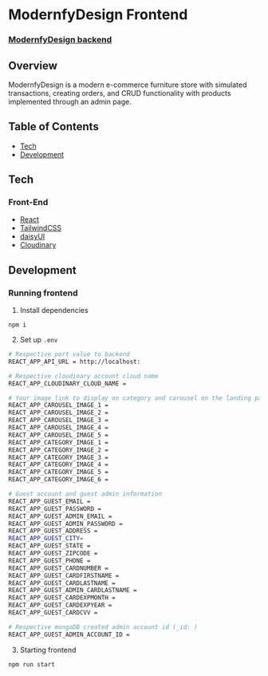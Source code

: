 # ModernfyDesign Frontend

### [ModernfyDesign backend](https://github.com/BvChung/MordernfyDesign-backend)

## Overview

ModernfyDesign is a modern e-commerce furniture store with simulated transactions, creating orders, and CRUD functionality with products implemented through an admin page.

## Table of Contents

- [Tech](#tech)<br/>
- [Development](#development)<br/>

## Tech

### Front-End

- [React](https://reactjs.org/)
- [TailwindCSS](https://tailwindcss.com/)
- [daisyUI](https://daisyui.com/)
- [Cloudinary](https://cloudinary.com/)

## Development

### Running frontend

1. Install dependencies

```
npm i
```

2. Set up `.env`

```bash
# Respective port value to backend
REACT_APP_API_URL = http://localhost:

# Respective cloudinary account cloud name
REACT_APP_CLOUDINARY_CLOUD_NAME =

# Your image link to display on category and carousel on the landing page
REACT_APP_CAROUSEL_IMAGE_1 =
REACT_APP_CAROUSEL_IMAGE_2 =
REACT_APP_CAROUSEL_IMAGE_3 =
REACT_APP_CAROUSEL_IMAGE_4 =
REACT_APP_CAROUSEL_IMAGE_5 =
REACT_APP_CATEGORY_IMAGE_1 =
REACT_APP_CATEGORY_IMAGE_2 =
REACT_APP_CATEGORY_IMAGE_3 =
REACT_APP_CATEGORY_IMAGE_4 =
REACT_APP_CATEGORY_IMAGE_5 =
REACT_APP_CATEGORY_IMAGE_6 =

# Guest account and guest admin information
REACT_APP_GUEST_EMAIL =
REACT_APP_GUEST_PASSWORD =
REACT_APP_GUEST_ADMIN_EMAIL =
REACT_APP_GUEST_ADMIN_PASSWORD =
REACT_APP_GUEST_ADDRESS =
REACT_APP_GUEST_CITY=
REACT_APP_GUEST_STATE =
REACT_APP_GUEST_ZIPCODE =
REACT_APP_GUEST_PHONE =
REACT_APP_GUEST_CARDNUMBER =
REACT_APP_GUEST_CARDFIRSTNAME =
REACT_APP_GUEST_CARDLASTNAME =
REACT_APP_GUEST_ADMIN_CARDLASTNAME =
REACT_APP_GUEST_CARDEXPMONTH =
REACT_APP_GUEST_CARDEXPYEAR =
REACT_APP_GUEST_CARDCVV =

# Respective mongoDB created admin account id (_id: )
REACT_APP_GUEST_ADMIN_ACCOUNT_ID =
```

3. Starting frontend

```
npm run start
```
